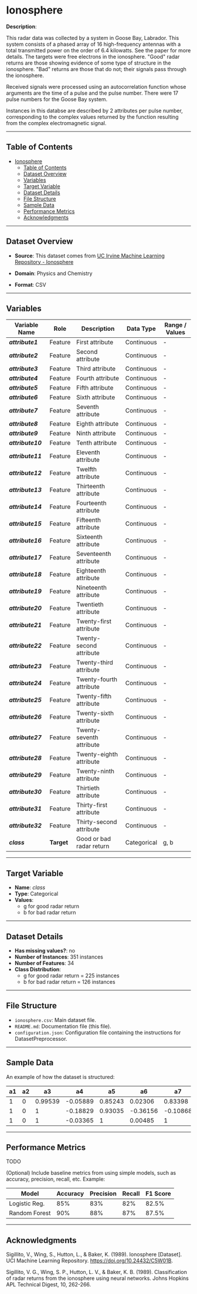 # Ionosphere

**Description**:  

This radar data was collected by a system in Goose Bay, Labrador.  This system consists of a phased array of 16 high-frequency antennas with a total transmitted power on the order of 6.4 kilowatts.  See the paper for more details.  The targets were free electrons in the ionosphere. "Good" radar returns are those showing evidence of some type of structure in the ionosphere.  "Bad" returns are those that do not; their signals pass through the ionosphere.  

Received signals were processed using an autocorrelation function whose arguments are the time of a pulse and the pulse number.  There were 17 pulse numbers for the Goose Bay system.

Instances in this databse are described by 2 attributes per pulse number, corresponding to the complex values returned by the function resulting from the complex electromagnetic signal.

---

## Table of Contents
- [Ionosphere](#ionosphere)
  - [Table of Contents](#table-of-contents)
  - [Dataset Overview](#dataset-overview)
  - [Variables](#variables)
  - [Target Variable](#target-variable)
  - [Dataset Details](#dataset-details)
  - [File Structure](#file-structure)
  - [Sample Data](#sample-data)
  - [Performance Metrics](#performance-metrics)
  - [Acknowledgments](#acknowledgments)

---

## Dataset Overview

- **Source**: This dataset comes from [UC Irvine Machine Learning Repository - Ionosphere](https://archive.ics.uci.edu/dataset/52/ionosphere)
  
- **Domain**: Physics and Chemistry

- **Format**: CSV  

---

## Variables

| Variable Name | Role | Description | Data Type | Range / Values |
|---|---|---|---|---|
| ***attribute1*** | Feature | First attribute | Continuous | - |
| ***attribute2*** | Feature | Second attribute | Continuous | - |
| ***attribute3*** | Feature | Third attribute | Continuous | - |
| ***attribute4*** | Feature | Fourth attribute | Continuous | - |
| ***attribute5*** | Feature | Fifth attribute | Continuous | - |
| ***attribute6*** | Feature | Sixth attribute | Continuous | - |
| ***attribute7*** | Feature | Seventh attribute | Continuous | - |
| ***attribute8*** | Feature | Eighth attribute | Continuous | - |
| ***attribute9*** | Feature | Ninth attribute | Continuous | - |
| ***attribute10*** | Feature | Tenth attribute | Continuous | - |
| ***attribute11*** | Feature | Eleventh attribute | Continuous | - |
| ***attribute12*** | Feature | Twelfth attribute | Continuous | - |
| ***attribute13*** | Feature | Thirteenth attribute | Continuous | - |
| ***attribute14*** | Feature | Fourteenth attribute | Continuous | - |
| ***attribute15*** | Feature | Fifteenth attribute | Continuous | - |
| ***attribute16*** | Feature | Sixteenth attribute | Continuous | - |
| ***attribute17*** | Feature | Seventeenth attribute | Continuous | - |
| ***attribute18*** | Feature | Eighteenth attribute | Continuous | - |
| ***attribute19*** | Feature | Nineteenth attribute | Continuous | - |
| ***attribute20*** | Feature | Twentieth attribute | Continuous | - |
| ***attribute21*** | Feature | Twenty-first attribute | Continuous | - |
| ***attribute22*** | Feature | Twenty-second attribute | Continuous | - |
| ***attribute23*** | Feature | Twenty-third attribute | Continuous | - |
| ***attribute24*** | Feature | Twenty-fourth attribute | Continuous | - |
| ***attribute25*** | Feature | Twenty-fifth attribute | Continuous | - |
| ***attribute26*** | Feature | Twenty-sixth attribute | Continuous | - |
| ***attribute27*** | Feature | Twenty-seventh attribute | Continuous | - |
| ***attribute28*** | Feature | Twenty-eighth attribute | Continuous | - |
| ***attribute29*** | Feature | Twenty-ninth attribute | Continuous | - |
| ***attribute30*** | Feature | Thirtieth attribute | Continuous | - |
| ***attribute31*** | Feature | Thirty-first attribute | Continuous | - |
| ***attribute32*** | Feature | Thirty-second attribute | Continuous | - |
| ***class*** | **Target** | Good or bad radar return | Categorical | g, b |

---

## Target Variable

- **Name**: *class*  
- **Type**: Categorical
- **Values**:
  - g for good radar return
  - b for bad radar return

---

## Dataset Details

- **Has missing values?**: no
- **Number of Instances**: 351 instances 
- **Number of Features**: 34
- **Class Distribution**:
  - g for good radar return = 225 instances
  - b for bad radar return = 126 instances
 
---

## File Structure

- `ionosphere.csv`: Main dataset file.  
- `README.md`: Documentation file (this file).  
- `configuration.json`: Configuration file containing the instructions for DatasetPreprocessor.  

---

## Sample Data

An example of how the dataset is structured:

| a1 | a2 | a3 | a4 | a5 | a6 | a7 | a8 | a9 | a10 | a11 | a12 | a13 | a14 | a15 | a16 | a17 | a18 | a19 | a20 | a21 | a22 | a23 | a24 | a25 | a26 | a27 | a28 | a29 | a30 | a31 | a32 | a33 | a34 | class |
|---|---|---|---|---|---|---|---|---|---|---|---|---|---|---|---|---|---|---|---|---|---|---|---|---|---|---|---|---|---|---|---|---|---|---|
| 1 | 0 | 0.99539 | -0.05889 | 0.85243 | 0.02306 | 0.83398 | -0.37708 | 1 | 0.03760 | 0.85243 | -0.17755 | 0.59755 | -0.44945 | 0.60536 | -0.38223 | 0.84356 | -0.38542 | 0.58212 | -0.32192 | 0.56971 | -0.29674 | 0.36946 | -0.47357 | 0.56811 | -0.51171 | 0.41078 | -0.46168 | 0.21266 | -0.34090 | 0.42267 | -0.54487 | 0.18641 | -0.45300 | g |
| 1 | 0 | 1 | -0.18829 | 0.93035 | -0.36156 | -0.10868 | -0.93597 | 1 | -0.04549 | 0.50874 | -0.67743 | 0.34432 | -0.69707 | -0.51685 | -0.97515 | 0.05499 | -0.62237 | 0.33109 | -1 | -0.13151 | -0.45300 | -0.18056 | -0.35734 | -0.20332 | -0.26569 | -0.20468 | -0.18401 | -0.19040 | -0.11593 | -0.16626 | -0.06288 | -0.13738 | -0.02447 | b |
| 1 | 0 | 1 | -0.03365 | 1 | 0.00485 | 1 | -0.12062 | 0.88965 | 0.01198 | 0.73082 | 0.05346 | 0.85443 | 0.00827 | 0.54591 | 0.00299 | 0.83775 | -0.13644 | 0.75535 | -0.08540 | 0.70887 | -0.27502 | 0.43385 | -0.12062 | 0.57528 | -0.40220 | 0.58984 | -0.22145 | 0.43100 | -0.17365 | 0.60436 | -0.24180 | 0.56045 | -0.38238 | g |

---

## Performance Metrics

TODO

(Optional) Include baseline metrics from using simple models, such as accuracy, precision, recall, etc. Example:

| Model         | Accuracy | Precision | Recall | F1 Score |
|---------------|----------|-----------|--------|----------|
| Logistic Reg. | 85%      | 83%       | 82%    | 82.5%    |
| Random Forest | 90%      | 88%       | 87%    | 87.5%    |

---

## Acknowledgments

Sigillito, V., Wing, S., Hutton, L., & Baker, K. (1989). Ionosphere [Dataset]. UCI Machine Learning Repository. https://doi.org/10.24432/C5W01B.

Sigillito, V. G., Wing, S. P., Hutton, L. V., & Baker, K. B. (1989). Classification of radar returns from the ionosphere using neural networks. Johns Hopkins APL Technical Digest, 10, 262-266.